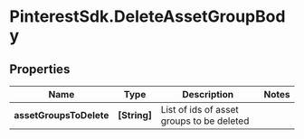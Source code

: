 # PinterestSdk.DeleteAssetGroupBody

## Properties

Name | Type | Description | Notes
------------ | ------------- | ------------- | -------------
**assetGroupsToDelete** | **[String]** | List of ids of asset groups to be deleted | 


